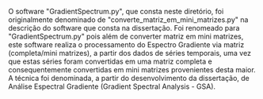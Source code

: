 O software "GradientSpectrum.py", que consta neste diretório, foi originalmente denominado de "converte_matriz_em_mini_matrizes.py" na descrição do software que consta na dissertação. Foi renomeado para "GradientSpectrum.py" pois além de converter matriz em mini matrizes, este software realiza o processamento do Espectro Gradiente via matriz (completa/mini matrizes), a partir dos dados de séries temporais, uma vez que estas séries foram convertidas em uma matriz completa e consequentemente convertidas em mini matrizes provenientes desta maior. A técnica foi denominada, a partir do desenvolvimento da dissertação, de Análise Espectral Gradiente (Gradient Spectral Analysis - GSA).
